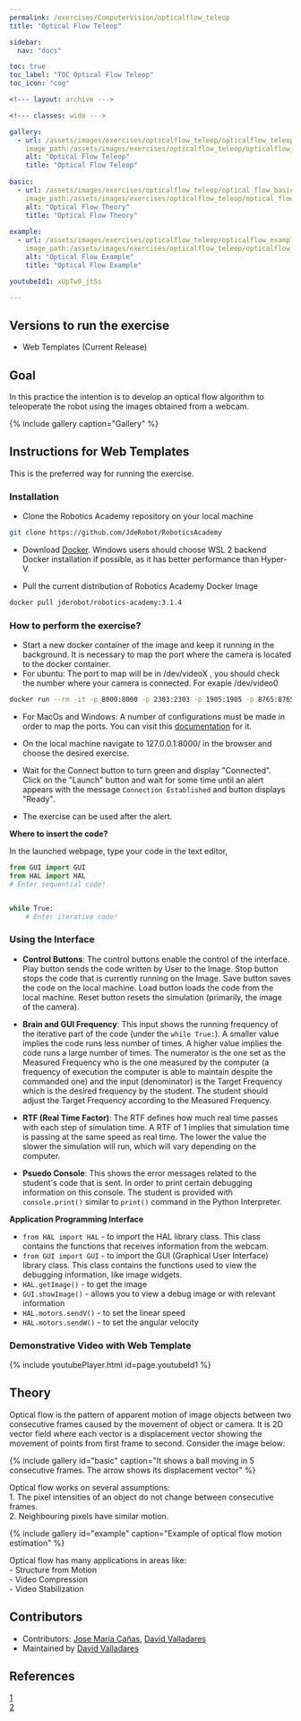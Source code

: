 ```yaml
---
permalink: /exercises/ComputerVision/opticalflow_teleop
title: "Optical Flow Teleop"

sidebar:
  nav: "docs"

toc: true
toc_label: "TOC Optical Flow Teleop"
toc_icon: "cog"

<!--- layout: archive --->

<!--- classes: wide --->

gallery:
  - url: /assets/images/exercises/opticalflow_teleop/opticalflow_teleop_teaser.png
    image_path:/assets/images/exercises/opticalflow_teleop/opticalflow_teleop_teaser.png
    alt: "Optical Flow Teleop"
    title: "Optical Flow Teleop"
    
basic:
  - url: /assets/images/exercises/opticalflow_teleop/optical_flow_basic.jpg
    image_path:/assets/images/exercises/opticalflow_teleop/optical_flow_basic.jpg
    alt: "Optical Flow Theory"
    title: "Optical Flow Theory"
    
example:
  - url: /assets/images/exercises/opticalflow_teleop/opticalflow_example.jpg
    image_path:/assets/images/exercises/opticalflow_teleop/opticalflow_example.jpg
    alt: "Optical Flow Example"
    title: "Optical Flow Example"

youtubeId1: xUpTw0_jt5s

---
```

## Versions to run the exercise

- Web Templates (Current Release)

## Goal

In this practice the intention is to develop an optical flow algorithm to teleoperate the robot using the images obtained from a webcam.   

{% include gallery caption="Gallery" %}


## Instructions for Web Templates
This is the preferred way for running the exercise.

### Installation 
- Clone the Robotics Academy repository on your local machine

```bash
git clone https://github.com/JdeRobot/RoboticsAcademy
```

- Download [Docker](https://docs.docker.com/get-docker/). Windows users should choose WSL 2 backend Docker installation if possible, as it has better performance than Hyper-V.

- Pull the current distribution of Robotics Academy Docker Image

```bash
docker pull jderobot/robotics-academy:3.1.4
```

### How to perform the exercise?
- Start a new docker container of the image and keep it running in the background. It is necessary to map the port where the camera is located to the docker container.  
- For ubuntu: The port to map will be in /dev/videoX , you should check the number where your camera is connected. For exaple /dev/video0

```bash
docker run --rm -it -p 8000:8000 -p 2303:2303 -p 1905:1905 -p 8765:8765 -p 6080:6080 -p 1108:1108 --device /dev/video0:/dev/video0 jderobot/robotics-academy:3.1.5 ./start.sh 
```   
- For MacOs and Windows: A number of configurations must be made in order to map the ports. You can visit this [documentation](https://medium.com/@jijupax/connect-the-webcam-to-docker-on-mac-or-windows-51d894c44468) for it.

- On the local machine navigate to 127.0.0.1:8000/ in the browser and choose the desired exercise.

- Wait for the Connect button to turn green and display "Connected". Click on the "Launch" button and wait for some time until an alert appears with the message `Connection Established` and button displays "Ready". 

- The exercise can be used after the alert.


**Where to insert the code?**

In the launched webpage, type your code in the text editor,

```python
from GUI import GUI
from HAL import HAL
# Enter sequential code!


while True:
    # Enter iterative code!
```

### Using the Interface

* **Control Buttons**: The control buttons enable the control of the interface. Play button sends the code written by User to the Image. Stop button stops the code that is currently running on the Image. Save button saves the code on the local machine. Load button loads the code from the local machine. Reset button resets the simulation (primarily, the image of the camera).

* **Brain and GUI Frequency**: This input shows the running frequency of the iterative part of the code (under the `while True:`). A smaller value implies the code runs less number of times. A higher value implies the code runs a large number of times. The numerator is the one set as the Measured Frequency who is the one measured by the computer (a frequency of execution the computer is able to maintain despite the commanded one) and the input (denominator) is the Target Frequency which is the desired frequency by the student. The student should adjust the Target Frequency according to the Measured Frequency.

* **RTF (Real Time Factor)**: The RTF defines how much real time passes with each step of simulation time. A RTF of 1 implies that simulation time is passing at the same speed as real time. The lower the value the slower the simulation will run, which will vary depending on the computer. 

* **Psuedo Console**: This shows the error messages related to the student's code that is sent. In order to print certain debugging information on this console. The student is provided with `console.print()` similar to `print()` command in the Python Interpreter. 

**Application Programming Interface**

* `from HAL import HAL` - to import the HAL library class. This class contains the functions that receives information from the webcam.
* `from GUI import GUI` - to import the GUI (Graphical User Interface) library class. This class contains the functions used to view the debugging information, like image widgets.
* `HAL.getImage()` - to get the image
* `GUI.showImage()` - allows you to view a debug image or with relevant information
* `HAL.motors.sendV()` - to set the linear speed
* `HAL.motors.sendW()` - to set the angular velocity   

### Demonstrative Video with Web Template

{% include youtubePlayer.html id=page.youtubeId1 %}


## Theory
Optical flow is the pattern of apparent motion of image objects between two consecutive frames caused by the movement of object or camera. It is 2D vector field where each vector is a displacement vector showing the movement of points from first frame to second. Consider the image below:    

{% include gallery id="basic" caption="It shows a ball moving in 5 consecutive frames. The arrow shows its displacement vector" %}   

Optical flow works on several assumptions:     
    1. The pixel intensities of an object do not change between consecutive frames.   
    2. Neighbouring pixels have similar motion.  

{% include gallery id="example" caption="Example of optical flow motion estimation" %}   

Optical flow has many applications in areas like:   
    - Structure from Motion   
    - Video Compression   
    - Video Stabilization   


## Contributors

- Contributors: [Jose María Cañas](https://github.com/jmplaza), [David Valladares](https://github.com/dvalladaresv)   
- Maintained by [David Valladares](https://github.com/dvalladaresv)     



## References

[1](https://docs.opencv.org/3.4/d4/dee/tutorial_optical_flow.html)   
[2](https://medium.com/@jijupax/connect-the-webcam-to-docker-on-mac-or-windows-51d894c44468)   
